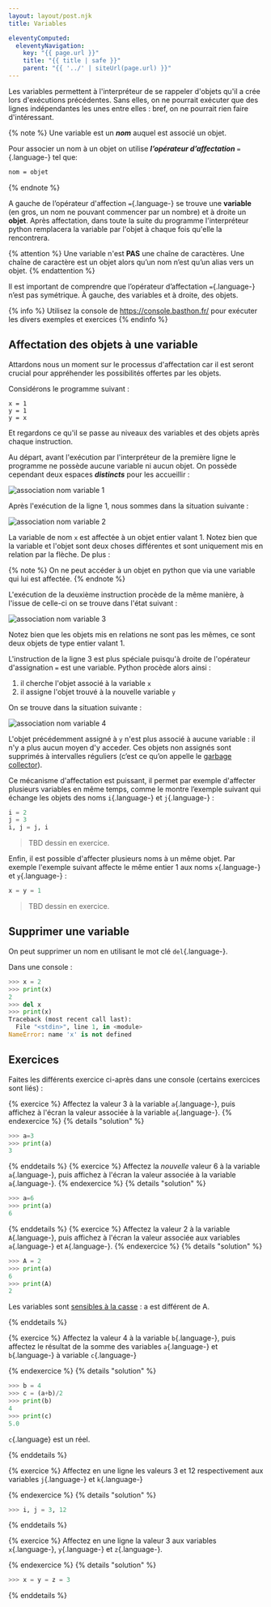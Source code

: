 ```yaml
---
layout: layout/post.njk
title: Variables

eleventyComputed:
  eleventyNavigation:
    key: "{{ page.url }}"
    title: "{{ title | safe }}"
    parent: "{{ '../' | siteUrl(page.url) }}"
---
```


Les variables permettent à l'interpréteur de se rappeler d'objets qu'il a crée lors d'exécutions précédentes. Sans elles, on ne pourrait exécuter que des lignes indépendantes les unes entre elles : bref, on ne pourrait rien faire d'intéressant.

{% note %}
Une variable est un **_nom_** auquel est associé un objet.

Pour associer un nom à un objet on utilise **_l’opérateur d’affectation_** `=`{.language-} tel que:

```txt
nom = objet
```

{% endnote %}

A gauche de l’opérateur d'affection `=`{.language-} se trouve une **variable** (en gros, un nom ne pouvant commencer par un nombre) et à droite un **objet**. Après affectation, dans toute la suite du programme l'interpréteur python  remplacera la variable par l'objet à chaque fois qu'elle la rencontrera.

{% attention %}
Une variable n'est **PAS** une chaîne de caractères. Une chaîne de caractère est un objet alors qu’un nom n’est qu’un alias vers un objet.
{% endattention %}

Il est important de comprendre que l’opérateur d’affectation `=`{.language-} n’est pas symétrique. À gauche, des variables et à droite, des objets.

{% info %}
Utilisez la console de <https://console.basthon.fr/> pour exécuter les divers exemples et exercices
{% endinfo %}

## Affectation des objets à une variable

Attardons nous un moment sur le processus d'affectation car il est seront crucial pour appréhender les possibilités offertes par les objets.

Considérons le programme suivant :

```python/
x = 1
y = 1
y = x
```

Et regardons ce qu'il se passe au niveaux des variables et des objets après chaque instruction.

Au départ, avant l'exécution par l'interpréteur de la première ligne le programme ne possède aucune variable ni aucun objet. On possède cependant deux espaces **_distincts_** pour les accueillir :

![association nom variable 1](python-variables-objets-1.png)

Après l'exécution de la ligne 1, nous sommes dans la situation suivante :

![association nom variable 2](python-variables-objets-2.png)

La variable de nom `x` est affectée à un objet entier valant 1. Notez bien que la variable et l'objet sont deux choses différentes et sont uniquement mis en relation par la flèche. De plus :

{% note %}
On ne peut accéder à un objet en python que via une variable qui lui est affectée.
{% endnote %}

L'exécution de la deuxième instruction procède de la même manière, à l'issue de celle-ci on se trouve dans l'état suivant :

![association nom variable 3](python-variables-objets-3.png)

Notez bien que les objets mis en relations ne sont pas les mêmes, ce sont deux objets de type entier valant 1.

L'instruction de la ligne 3 est plus spéciale puisqu'à droite de l'opérateur d'assignation `=` est une variable. Python procède alors ainsi :

1. il cherche l'objet associé à la variable `x`
2. il assigne l'objet trouvé à la nouvelle variable `y`

On se trouve dans la situation suivante :

![association nom variable 4](python-variables-objets-4.png)

L'objet précédemment assigné à `y` n'est plus associé à aucune variable : il n'y a plus aucun moyen d'y acceder. Ces objets non assignés sont supprimés à intervalles réguliers (c’est ce qu’on appelle le [garbage collector](https://towardsdatascience.com/memory-management-and-garbage-collection-in-python-c1cb51d1612c)).

Ce mécanisme d'affectation est puissant, il permet par exemple d'affecter plusieurs variables en même temps, comme le montre l’exemple suivant qui échange les objets des noms `i`{.language-} et `j`{.language-} :

```python
i = 2
j = 3
i, j = j, i
```

> TBD dessin en exercice.

Enfin, il est possible d'affecter plusieurs noms à un même objet. Par exemple l'exemple suivant affecte le même entier 1 aux noms `x`{.language-} et `y`{.language-} :

```python
x = y = 1
```

> TBD dessin en exercice.

## Supprimer une variable

On peut supprimer un nom en utilisant le mot clé `del`{.language-}.

Dans une console :

```python
>>> x = 2
>>> print(x)
2
>>> del x
>>> print(x)
Traceback (most recent call last):
  File "<stdin>", line 1, in <module>
NameError: name 'x' is not defined
```

## Exercices

Faites les différents exercice ci-après dans une console (certains exercices sont liés) :

{% exercice %}
Affectez la valeur 3 à la variable `a`{.language-}, puis affichez à l'écran la valeur associée à la variable `a`{.language-}.
{% endexercice %}
{% details "solution" %}

```python
>>> a=3
>>> print(a)
3
```

{% enddetails %}
{% exercice %}
Affectez la _nouvelle_ valeur 6 à la variable `a`{.language-}, puis affichez à l'écran la valeur associée à la variable `a`{.language-}.
{% endexercice %}
{% details "solution" %}

```python
>>> a=6
>>> print(a)
6
```

{% enddetails %}
{% exercice %}
Affectez la valeur 2 à la variable `A`{.language-}, puis affichez à l'écran la valeur associée aux variables `a`{.language-} et `A`{.language-}.
{% endexercice %}
{% details "solution" %}

```python
>>> A = 2
>>> print(a)
6
>>> print(A)
2
```

Les variables sont [sensibles à la casse](https://fr.wikipedia.org/wiki/Sensibilit%C3%A9_%C3%A0_la_casse) : a est différent de A.

{% enddetails %}

{% exercice %}
Affectez la valeur 4 à la variable `b`{.language-}, puis affectez le résultat de la somme des variables `a`{.language-} et `b`{.language-} à variable `c`{.language-}

{% endexercice %}
{% details "solution" %}

```python
>>> b = 4
>>> c = (a+b)/2
>>> print(b)
4
>>> print(c)
5.0
```

`c`{.language} est un réel.

{% enddetails %}

{% exercice %}
Affectez en une ligne les valeurs 3 et 12 respectivement aux variables `j`{.language-} et `k`{.language-}

{% endexercice %}
{% details "solution" %}

```python
>>> i, j = 3, 12
```

{% enddetails %}

{% exercice %}
Affectez en une ligne la valeur 3 aux variables `x`{.language-}, `y`{.language-} et `z`{.language-}.

{% endexercice %}
{% details "solution" %}

```python
>>> x = y = z = 3
```

{% enddetails %}
